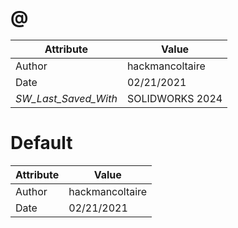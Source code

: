 # @
| Attribute | Value |
| ---  | ---     |
| Author | hackmancoltaire |
| Date | 02/21/2021 |
| _SW_Last_Saved_With_ | SOLIDWORKS 2024 |
# Default
| Attribute | Value |
| ---  | ---     |
| Author | hackmancoltaire |
| Date | 02/21/2021 |
